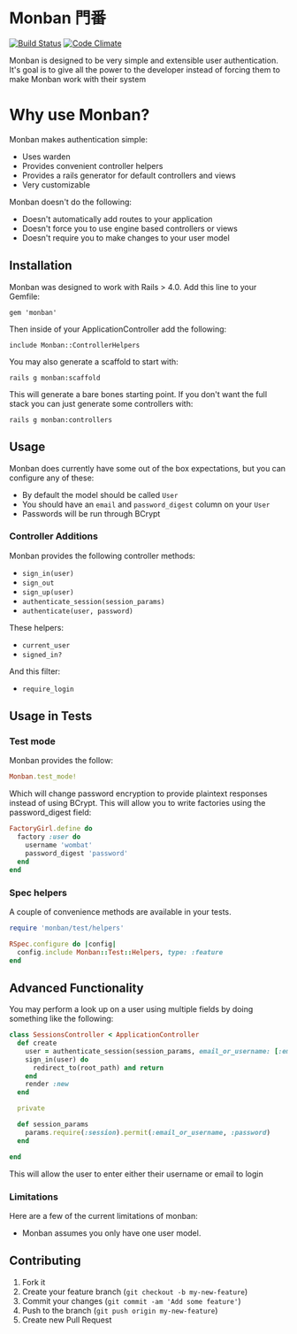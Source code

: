 # Monban 門番

[![Build Status](https://travis-ci.org/halogenandtoast/monban.png?branch=master)](https://travis-ci.org/halogenandtoast/monban)
[![Code Climate](https://codeclimate.com/github/halogenandtoast/monban.png)](https://codeclimate.com/github/halogenandtoast/monban)


Monban is designed to be very simple and extensible user authentication. It's goal is to give all the power to the developer instead of
forcing them to make Monban work with their system

# Why use Monban?

Monban makes authentication simple:

- Uses warden
- Provides convenient controller helpers
- Provides a rails generator for default controllers and views
- Very customizable

Monban doesn't do the following:

- Doesn't automatically add routes to your application
- Doesn't force you to use engine based controllers or views
- Doesn't require you to make changes to your user model


## Installation

Monban was designed to work with Rails > 4.0. Add this line to your Gemfile:

    gem 'monban'

Then inside of your ApplicationController add the following:

    include Monban::ControllerHelpers

You may also generate a scaffold to start with:

    rails g monban:scaffold

This will generate a bare bones starting point. If you don't want the full stack you can just generate some controllers with:

    rails g monban:controllers

## Usage

Monban does currently have some out of the box expectations, but you can configure any of these:

- By default the model should be called `User`
- You should have an `email` and `password_digest` column on your `User`
- Passwords will be run through BCrypt

### Controller Additions

Monban provides the following controller methods:

- `sign_in(user)`
- `sign_out`
- `sign_up(user)`
- `authenticate_session(session_params)`
- `authenticate(user, password)`

These helpers:

- `current_user`
- `signed_in?`

And this filter:

- `require_login`

## Usage in Tests

### Test mode

Monban provides the follow:

```ruby
Monban.test_mode!
```

Which will change password encryption to provide plaintext responses instead of using BCrypt. This will allow you to write factories using the password_digest field:

```ruby
FactoryGirl.define do
  factory :user do
    username 'wombat'
    password_digest 'password'
  end
end
```

### Spec helpers

A couple of convenience methods are available in your tests.

```ruby
require 'monban/test/helpers'

RSpec.configure do |config|
  config.include Monban::Test::Helpers, type: :feature
end
```

## Advanced Functionality

You may perform a look up on a user using multiple fields by doing something like the following:

```ruby
class SessionsController < ApplicationController
  def create
    user = authenticate_session(session_params, email_or_username: [:email, :username])
    sign_in(user) do
      redirect_to(root_path) and return
    end
    render :new
  end

  private

  def session_params
    params.require(:session).permit(:email_or_username, :password)
  end

end
```

This will allow the user to enter either their username or email to login

### Limitations

Here are a few of the current limitations of monban:

- Monban assumes you only have one user model.

## Contributing

1. Fork it
2. Create your feature branch (`git checkout -b my-new-feature`)
3. Commit your changes (`git commit -am 'Add some feature'`)
4. Push to the branch (`git push origin my-new-feature`)
5. Create new Pull Request
